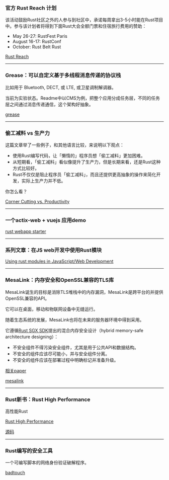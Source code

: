 ### 官方 Rust Reach 计划

该活动鼓励Rust社区之外的人参与到社区中，承诺每周拿出3-5小时能在Rust项目中。参与该计划者将得到下面Rust大会全额门票和住宿旅行费用的赞助：

- May 26-27:        RustFest Paris
- August 16-17:   RustConf
- October:            Rust Belt Rust

[Rust Reach](https://blog.rust-lang.org/2018/04/02/Increasing-Rusts-Reach-2018.html)

---

### Grease：可以自定义基于多线程消息传递的协议栈

比如用于  Bluetooth, DECT, 或 LTE, 或卫星调制解调器。

当前为实验状态。Readme中以CMS为例，把整个应用分成任务层，不同的任务层之间通过消息传递通信，这个架构好抽象。

[grease](https://github.com/cambridgeconsultants/grease)

---

### 偷工减料 vs 生产力

这篇文章举了一些例子，和其他语言比较，来说明以下观点：

- 使用Rust编写代码，让「懒惰的」程序员想「偷工减料」更加困难。
- 从短期看，「偷工减料」看似像提升了生产力，但是长期来看，还是Rust这种方式比较好。
- Rust不仅仅是阻止程序员「偷工减料」，而且还提供更高抽象的操作来简化开发，实际上生产力并不低。

你怎么看？

[Corner Cutting vs. Productivity](https://llogiq.github.io/2018/04/03/corners.html)

---

### 一个actix-web +  vuejs 应用demo

[rust webapp starter](https://github.com/OUISRC/Rust-webapp-starter)

---

### 系列文章：在JS web开发中使用Rust模块

[Using rust modules in JavaScript/Web Development](https://medium.com/@atulanand94/using-rust-modules-for-javascript-web-development-part-i-e6dec27df7b2)

---

### MesaLink：内存安全和OpenSSL兼容的TLS库

MesaLink诞生的目标是消除TLS堆栈中的内存漏洞，MesaLink是跨平台的并提供OpenSSL兼容的API。

它可以在桌面，移动和物联网设备中无缝运行。

随着生态系统的发展，MesaLink也将在未来的服务器环境中得到采用。

它遵循[Rust SGX SDK](https://github.com/baidu/rust-sgx-sdk)提出的混合内存安全设计（hybrid memory-safe architecture designing）：

- 不安全组件不得污染安全组件，尤其是用于公共API和数据结构。
- 不安全的组件应该尽可能小，并与安全组件分离。
- 不安全的组件应该在部署过程中明确标记并准备升级。

[相关paper](https://qconsf.com/sf2017/system/files/presentation-slides/qconsf-reviewed-ding.pdf)

[mesalink](https://github.com/mesalock-linux/mesalink)

---

### Rust新书：Rust High Performance

高性能Rust

[Rust High Performance](https://www.packtpub.com/application-development/rust-high-performance)

[源码](https://github.com/PacktPublishing/Rust-High-Performance)

---

### Rust编写的安全工具

一个可编写脚本的网络身份验证破解程序。

[badtouch](https://github.com/kpcyrd/badtouch)
